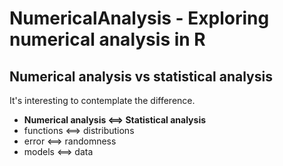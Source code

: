 # NumericalAnalysis - Exploring numerical analysis in R

## Numerical analysis vs statistical analysis

It's interesting to contemplate the difference.

- **Numerical analysis <==> Statistical analysis**
- functions <==> distributions       
- error <==> randomness
- models <==> data
